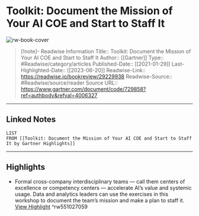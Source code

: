 # Toolkit: Document the Mission of Your AI COE and Start to Staff It

![rw-book-cover](https://readwise-assets.s3.amazonaws.com/media/uploaded_book_covers/profile_174804/gartner-tile_tZ1ZSzU.jpg)
<br>
>[!note]- Readwise Information
>Title:: Toolkit: Document the Mission of Your AI COE and Start to Staff It
>Author:: [[Gartner]]
>Type:: #Readwise/category/articles
>Published-Date:: [[2021-01-29]]
>Last-Highlighted-Date:: [[2023-06-20]]
>Readwise-Link:: https://readwise.io/bookreview/29229938
>Readwise-Source:: #Readwise/source/reader
>Source URL:: https://www.gartner.com/document/code/729858?ref=authbody&refval=4006327
--- 

## Linked Notes
```dataview
LIST
FROM [[Toolkit: Document the Mission of Your AI COE and Start to Staff It by Gartner Highlights]]
```

---

## Highlights
- Formal cross-company interdisciplinary teams — call them centers of excellence or competency centers — accelerate AI’s value and systemic usage. Data and analytics leaders can use the exercises in this workshop to document the team’s mission and make a plan to staff it. [View Highlight](https://readwise.io/open/551027059) ^rw551027059
